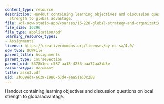 ```yaml
---
content_type: resource
description: Handout containing learning objectives and discussion questions on local
  strength to global advantage.
file: /ol-ocw-studio-app/courses/15-220-global-strategy-and-organization-spring-2008/2f609eda6629198653d4eaa51a33c288_assn3.pdf
file_size: 16296
file_type: application/pdf
learning_resource_types:
- Assignments
license: https://creativecommons.org/licenses/by-nc-sa/4.0/
ocw_type: OCWFile
parent_title: Assignments
parent_type: CourseSection
parent_uid: 5378b1ec-c587-aa18-4233-aaa72aa8bb3e
resourcetype: Document
title: assn3.pdf
uid: 2f609eda-6629-1986-53d4-eaa51a33c288
---
```

Handout containing learning objectives and discussion questions on local strength to global advantage.